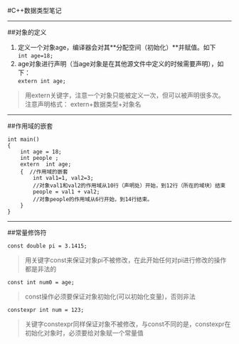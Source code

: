 #C++数据类型笔记
***
##对象的定义  

1. 定义一个对象age，编译器会对其**分配空间（初始化）**并赋值。如下  
`int age=18;`
2. age对象进行声明（当age对象是在其他源文件中定义的时候需要声明），如下：  
`extern int age;`  
>用extern关键字，注意一个对象只能被定义一次，但可以被声明很多次。  
> 注意声明格式： extern+数据类型+对象名  
***
##作用域的嵌套  

	int main()
	{
		int age = 18;
		int people ;
		extern  int age;
		{  //作用域的嵌套
			int val1=1, val2=3;  
			//对象val1和val2的作用域从10行（声明处）开始，到12行（所在的域块）结束
			people = val1 + val2;  
			//对象people的作用域从6行开始，到14行结束。
		}
	}
***
##常量修饰符  

	const double pi = 3.1415; 
>用关键字const来保证对象pi不被修改，在此开始任何对pi进行修改的操作都是非法的  

	const int num0 = age;
>const操作必须要保证对象初始化(可以初始化变量)，否则非法  

	constexpr int num = 123;  
>关键字constexpr同样保证对象不被修改，与const不同的是，constexpr在初始化对象时，必须要给对象赋一个常量值



